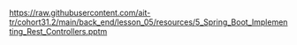 https://raw.githubusercontent.com/ait-tr/cohort31.2/main/back_end/lesson_05/resources/5_Spring_Boot_Implementing_Rest_Controllers.pptm